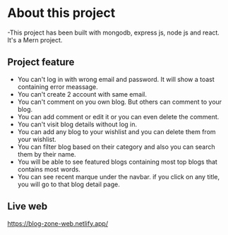 # About this project
-This project has been built with mongodb, express js, node js and react. It's a Mern project. 

## Project feature

- You can't log in with wrong email and password. It will show a toast containing error meassage.
- You can't create 2 account with same email.
- You can't comment on you own blog. But others can comment to your blog.
- You can add comment or edit it or you can even delete the comment.
- You can't visit blog details without log in.
- You can add any blog to your wishlist and you can delete them from your wishlist.
- You can filter blog based on their category and also you can search them by their name.
- You will be able to see featured blogs containing most top blogs that contains most words.
- You can see recent marque under the navbar. if you click on any title, you will go to that blog detail page.


## Live web
https://blog-zone-web.netlify.app/
